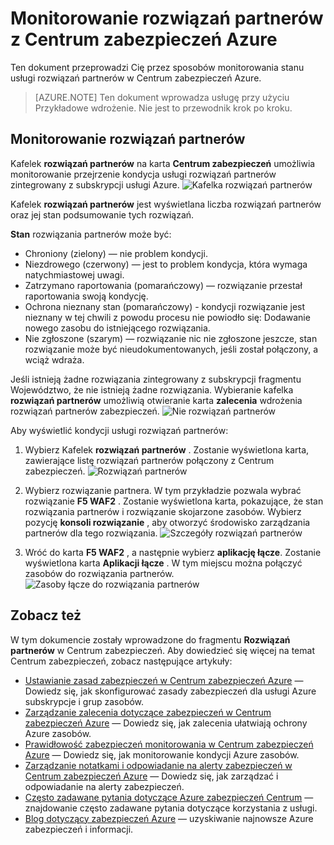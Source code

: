 <properties
   pageTitle="Zarządzanie rozwiązań partnerów w Centrum zabezpieczeń Azure | Microsoft Azure"
   description="Ten dokument przeprowadzi Cię przez jak Centrum zabezpieczeń Azure umożliwia monitorowanie przejrzenie kondycja usługi rozwiązań partnerów zintegrowany z subskrypcji usługi Azure."
   services="security-center"
   documentationCenter="na"
   authors="TerryLanfear"
   manager="MBaldwin"
   editor=""/>

<tags
   ms.service="security-center"
   ms.devlang="na"
   ms.topic="article"
   ms.tgt_pltfrm="na"
   ms.workload="na"
   ms.date="10/26/2016"
   ms.author="terrylan"/>

# <a name="monitoring-partner-solutions-with-azure-security-center"></a>Monitorowanie rozwiązań partnerów z Centrum zabezpieczeń Azure

Ten dokument przeprowadzi Cię przez sposobów monitorowania stanu usługi rozwiązań partnerów w Centrum zabezpieczeń Azure.

> [AZURE.NOTE] Ten dokument wprowadza usługę przy użyciu Przykładowe wdrożenie. Nie jest to przewodnik krok po kroku.

## <a name="monitoring-partner-solutions"></a>Monitorowanie rozwiązań partnerów

Kafelek **rozwiązań partnerów** na karta **Centrum zabezpieczeń** umożliwia monitorowanie przejrzenie kondycja usługi rozwiązań partnerów zintegrowany z subskrypcji usługi Azure.
![Kafelka rozwiązań partnerów][1]

Kafelek **rozwiązań partnerów** jest wyświetlana liczba rozwiązań partnerów oraz jej stan podsumowanie tych rozwiązań.

**Stan** rozwiązania partnerów może być:

- Chroniony (zielony) — nie problem kondycji.
- Niezdrowego (czerwony) — jest to problem kondycja, która wymaga natychmiastowej uwagi.
- Zatrzymano raportowania (pomarańczowy) — rozwiązanie przestał raportowania swoją kondycję.
- Ochrona nieznany stan (pomarańczowy) - kondycji rozwiązanie jest nieznany w tej chwili z powodu procesu nie powiodło się: Dodawanie nowego zasobu do istniejącego rozwiązania.
- Nie zgłoszone (szarym) — rozwiązanie nic nie zgłoszone jeszcze, stan rozwiązanie może być nieudokumentowanych, jeśli został połączony, a wciąż wdraża.

Jeśli istnieją żadne rozwiązania zintegrowany z subskrypcji fragmentu Województwo, że nie istnieją żadne rozwiązania. Wybieranie kafelka **rozwiązań partnerów** umożliwią otwieranie karta **zalecenia** wdrożenia rozwiązań partnerów zabezpieczeń.
![Nie rozwiązań partnerów][2]

Aby wyświetlić kondycji usługi rozwiązań partnerów:

1. Wybierz Kafelek **rozwiązań partnerów** . Zostanie wyświetlona karta, zawierające listę rozwiązań partnerów połączony z Centrum zabezpieczeń.
![Rozwiązań partnerów][3]

2. Wybierz rozwiązanie partnera. W tym przykładzie pozwala wybrać rozwiązanie **F5 WAF2** .  Zostanie wyświetlona karta, pokazujące, że stan rozwiązania partnerów i rozwiązanie skojarzone zasobów. Wybierz pozycję **konsoli rozwiązanie** , aby otworzyć środowisko zarządzania partnerów dla tego rozwiązania.
![Szczegóły rozwiązań partnerów][4]

3. Wróć do karta **F5 WAF2** , a następnie wybierz **aplikację łącze**. Zostanie wyświetlona karta **Aplikacji łącze** . W tym miejscu można połączyć zasobów do rozwiązania partnerów.
![Zasoby łącze do rozwiązania partnerów][5]

## <a name="see-also"></a>Zobacz też
W tym dokumencie zostały wprowadzone do fragmentu **Rozwiązań partnerów** w Centrum zabezpieczeń. Aby dowiedzieć się więcej na temat Centrum zabezpieczeń, zobacz następujące artykuły:

- [Ustawianie zasad zabezpieczeń w Centrum zabezpieczeń Azure](security-center-policies.md) — Dowiedz się, jak skonfigurować zasady zabezpieczeń dla usługi Azure subskrypcje i grup zasobów.
- [Zarządzanie zalecenia dotyczące zabezpieczeń w Centrum zabezpieczeń Azure](security-center-recommendations.md) — Dowiedz się, jak zalecenia ułatwiają ochrony Azure zasobów.
- [Prawidłowość zabezpieczeń monitorowania w Centrum zabezpieczeń Azure](security-center-monitoring.md) — Dowiedz się, jak monitorowanie kondycji Azure zasobów.
- [Zarządzanie notatkami i odpowiadanie na alerty zabezpieczeń w Centrum zabezpieczeń Azure](security-center-managing-and-responding-alerts.md) — Dowiedz się, jak zarządzać i odpowiadanie na alerty zabezpieczeń.
- [Często zadawane pytania dotyczące Azure zabezpieczeń Centrum](security-center-faq.md) — znajdowanie często zadawane pytania dotyczące korzystania z usługi.
- [Blog dotyczący zabezpieczeń Azure](http://blogs.msdn.com/b/azuresecurity/) — uzyskiwanie najnowsze Azure zabezpieczeń i informacji.

<!--Image references-->
[1]: ./media/security-center-partner-solutions/partner-solutions-tile.png
[2]: ./media/security-center-partner-solutions/no-partner-solutions-to-display.png
[3]: ./media/security-center-partner-solutions/partner-solutions.png
[4]: ./media/security-center-partner-solutions/partner-solutions-detail.png
[5]: ./media/security-center-partner-solutions/link-applications.png
